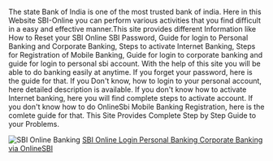 The state Bank of India is one of the most trusted bank of india. Here in this Website SBI-Online you can perform 
various activities that you find difficult in a easy and effective manner.This site provides different Information like
How to Reset your SBI Online SBI Password, Guide for login to Personal Banking and Corporate Banking, Steps to activate
Internet Banking, Steps for Registration of Mobile Banking, Guide for login to corporate banking and guide for login to 
personal sbi account. With the help of this site you will be able to do banking easily at anytime. If you forget your password,
here is the guide for that. If you Don't know, how to login to your personal account, here detailed description is available.
If you don't know how to activate Internet banking, here you will find complete steps to activate account. If you don't know 
how to do OnlineSbi Mobile Banking Registration, here is the comlete guide for that. This Site Provides Complete Step by 
Step Guide to your Problems.

<img src="https://i0.wp.com/sbionline.help/wp-content/uploads/2016/11/6.png?resize=768%2C483&ssl=1" alt="SBI Online Banking">
<a href="https://sbionline.help/sbi-online-login-personal-banking-corporate-banking-via-onlinesbi/">SBI Online Login Personal Banking Corporate Banking via OnlineSBI</a>
